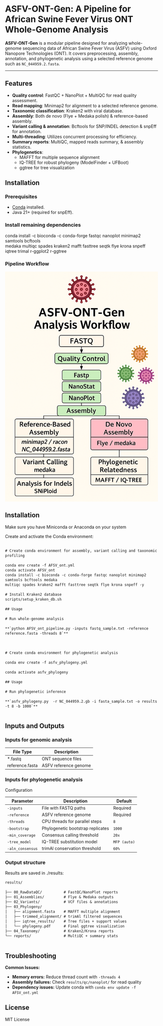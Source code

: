 # ASFV-ONT-Gen: A Pipeline for African Swine Fever Virus ONT Whole-Genome Analysis

**ASFV-ONT-Gen** is a modular pipeline designed for analyzing whole-genome sequencing data of African Swine Fever Virus (ASFV) using Oxford Nanopore Technologies (ONT). It covers preprocessing, assembly, annotation, and phylogenetic analysis using a selected reference genome such as `NC_044959.2.fasta`.

---

## Features

- **Quality control**: FastQC + NanoPlot + MultiQC for read quality assessment.
- **Read mapping**: Minimap2 for alignment to a selected reference genome.
- **Taxonomic classification**: Kraken2 with viral database.
- **Assembly**: Both de novo (Flye + Medaka polish) & reference-based assembly.
- **Variant calling & annotation**: Bcftools for SNP/INDEL detection & snpEff for annotation.
- **Multi-threading**: Utilizes concurrent processing for efficiency.
- **Summary reports**: MultiQC, mapped reads summary, & assembly statistics.
- **Phylogenetics**:
  - MAFFT for multiple sequence alignment
  - IQ-TREE for robust phylogeny (ModelFinder + UFBoot)
  - ggtree for tree visualization

## Installation

### Prerequisites

- [Conda](https://docs.conda.io/projects/conda/en/latest/user-guide/install/) installed.
- Java 21+ (required for snpEff).
  
### Install remaining dependencies
   conda install -c bioconda -c conda-forge fastqc nanoplot minimap2 samtools bcftools \
   medaka multiqc spades kraken2 mafft fasttree seqtk flye krona snpeff iqtree trimal r-ggplot2 r-ggtree

### Pipeline Workflow


![Pipeline Workflow](ASFV-ONT-Gen_Workflow.png)

## Installation <a name="installation"></a>

Make sure you have Miniconda or Anaconda on your system

Create and activate the Conda environment:

```

# Create conda environment for assembly, variant calling and taxonomic profiling

conda env create -f AFSV_ont.yml
conda activate AFSV_ont
conda install -c bioconda -c conda-forge fastqc nanoplot minimap2 samtools bcftools medaka
multiqc spades kraken2 mafft fasttree seqtk flye krona snpeff -y

# Install Kraken2 database 
scripts/setup_kraken_db.sh

## Usage

# Run whole-genome analysis

**`python AFSV_ont_pipeline.py -inputs fastq_sample.txt -reference reference.fasta -threads 8`**



# Create conda environment for phylogenetic analysis

conda env create -f asfv_phylogeny.yml

conda activate asfv_phylogeny

## Usage 

# Run phylogenetic inference

**`asfv_phylogeny.py  -r NC_044959.2.gb -i fasta_sample.txt -o results -t 8 -b 1000`**


```

## Inputs and Outputs <a name="inputs-and-outputs"></a>

### Inputs for genomic analysis

| File Type      | Description            |
|----------------|------------------------|
| *.fastq        | ONT sequence files     |
| reference.fasta| ASFV reference genome  |

### Inputs for phylogenetic analysis 

Configuration 


| Parameter         | Description                          | Default       |
|-------------------|--------------------------------------|---------------|
| `-inputs`         | File with FASTQ paths                | Required      |
| `-reference`      | ASFV reference genome                | Required      |
| `-threads`        | CPU threads for parallel steps       | `8`           |
| `-bootstrap`      | Phylogenetic bootstrap replicates    | `1000`        |
| `-min_coverage`   | Consensus calling threshold          | `20x`         |
| `-tree_model`     | IQ-TREE substitution model           | `MFP (auto)`  |
| `-aln_consensus`  | trimAl conservation threshold        | `60%`         |

### Output structure

Results are saved in ./results:

```
results/

├── 00_RawDataQC/          # FastQC/NanoPlot reports
├── 01_Assemblies/         # Flye & Medaka outputs
├── 02_Variants/           # VCF files & annotations
├── 03_Phylogeny/
│   ├── alignment.fasta    # MAFFT multiple alignment
│   ├── trimmed_alignment/ # trimAl filtered sequences
│   ├── iqtree_results/    # Tree files + support values
│   └── phylogeny.pdf      # Final ggtree visualization
├── 04_Taxonomy/           # Kraken2/Krona reports
└── reports/               # MultiQC + summary stats


```

## Troubleshooting

**Common Issues:**

- **Memory errors:** Reduce thread count with `-threads 4`
- **Assembly failures:** Check `results/qc/nanoplot/` for read quality
- **Dependency issues:** Update conda with `conda env update -f AFSV_ont.yml`

## License
MIT License 
